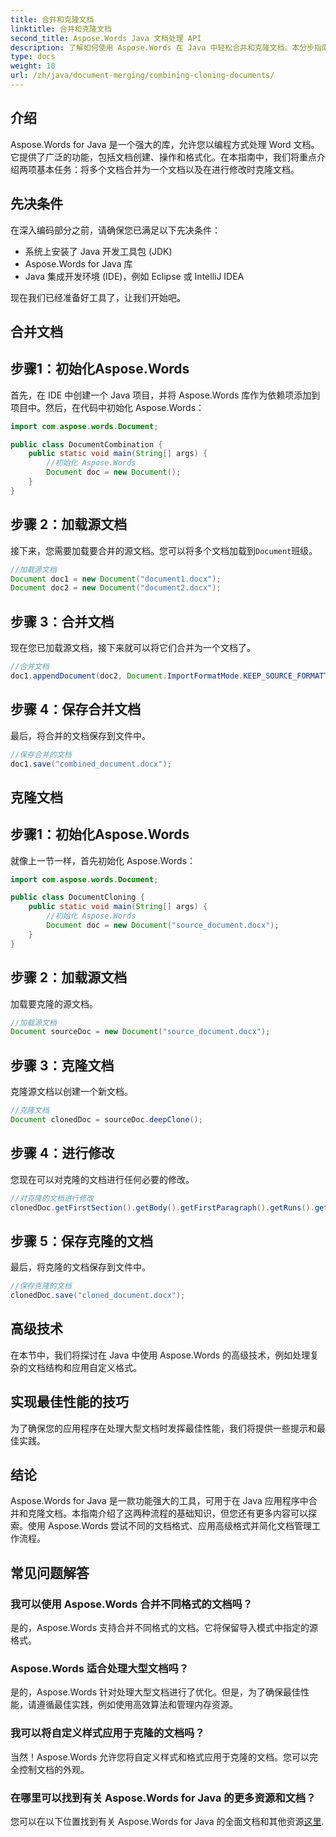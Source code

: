 ```yaml
---
title: 合并和克隆文档
linktitle: 合并和克隆文档
second_title: Aspose.Words Java 文档处理 API
description: 了解如何使用 Aspose.Words 在 Java 中轻松合并和克隆文档。本分步指南涵盖了您需要了解的所有内容。
type: docs
weight: 10
url: /zh/java/document-merging/combining-cloning-documents/
---
```


## 介绍

Aspose.Words for Java 是一个强大的库，允许您以编程方式处理 Word 文档。它提供了广泛的功能，包括文档创建、操作和格式化。在本指南中，我们将重点介绍两项基本任务：将多个文档合并为一个文档以及在进行修改时克隆文档。

## 先决条件

在深入编码部分之前，请确保您已满足以下先决条件：

- 系统上安装了 Java 开发工具包 (JDK)
- Aspose.Words for Java 库
- Java 集成开发环境 (IDE)，例如 Eclipse 或 IntelliJ IDEA

现在我们已经准备好工具了，让我们开始吧。

## 合并文档

## 步骤1：初始化Aspose.Words

首先，在 IDE 中创建一个 Java 项目，并将 Aspose.Words 库作为依赖项添加到项目中。然后，在代码中初始化 Aspose.Words：

```java
import com.aspose.words.Document;

public class DocumentCombination {
    public static void main(String[] args) {
        //初始化 Aspose.Words
        Document doc = new Document();
    }
}
```

## 步骤 2：加载源文档

接下来，您需要加载要合并的源文档。您可以将多个文档加载到`Document`班级。

```java
//加载源文档
Document doc1 = new Document("document1.docx");
Document doc2 = new Document("document2.docx");
```

## 步骤 3：合并文档

现在您已加载源文档，接下来就可以将它们合并为一个文档了。

```java
//合并文档
doc1.appendDocument(doc2, Document.ImportFormatMode.KEEP_SOURCE_FORMATTING);
```

## 步骤 4：保存合并文档

最后，将合并的文档保存到文件中。

```java
//保存合并的文档
doc1.save("combined_document.docx");
```

## 克隆文档

## 步骤1：初始化Aspose.Words

就像上一节一样，首先初始化 Aspose.Words：

```java
import com.aspose.words.Document;

public class DocumentCloning {
    public static void main(String[] args) {
        //初始化 Aspose.Words
        Document doc = new Document("source_document.docx");
    }
}
```

## 步骤 2：加载源文档

加载要克隆的源文档。

```java
//加载源文档
Document sourceDoc = new Document("source_document.docx");
```

## 步骤 3：克隆文档

克隆源文档以创建一个新文档。

```java
//克隆文档
Document clonedDoc = sourceDoc.deepClone();
```

## 步骤 4：进行修改

您现在可以对克隆的文档进行任何必要的修改。

```java
//对克隆的文档进行修改
clonedDoc.getFirstSection().getBody().getFirstParagraph().getRuns().get(0).setText("Modified Content");
```

## 步骤 5：保存克隆的文档

最后，将克隆的文档保存到文件中。

```java
//保存克隆的文档
clonedDoc.save("cloned_document.docx");
```

## 高级技术

在本节中，我们将探讨在 Java 中使用 Aspose.Words 的高级技术，例如处理复杂的文档结构和应用自定义格式。

## 实现最佳性能的技巧

为了确保您的应用程序在处理大型文档时发挥最佳性能，我们将提供一些提示和最佳实践。

## 结论

Aspose.Words for Java 是一款功能强大的工具，可用于在 Java 应用程序中合并和克隆文档。本指南介绍了这两种流程的基础知识，但您还有更多内容可以探索。使用 Aspose.Words 尝试不同的文档格式、应用高级格式并简化文档管理工作流程。

## 常见问题解答

### 我可以使用 Aspose.Words 合并不同格式的文档吗？

是的，Aspose.Words 支持合并不同格式的文档。它将保留导入模式中指定的源格式。

### Aspose.Words 适合处理大型文档吗？

是的，Aspose.Words 针对处理大型文档进行了优化。但是，为了确保最佳性能，请遵循最佳实践，例如使用高效算法和管理内存资源。

### 我可以将自定义样式应用于克隆的文档吗？

当然！Aspose.Words 允许您将自定义样式和格式应用于克隆的文档。您可以完全控制文档的外观。

### 在哪里可以找到有关 Aspose.Words for Java 的更多资源和文档？

您可以在以下位置找到有关 Aspose.Words for Java 的全面文档和其他资源[这里](https://reference.aspose.com/words/java/).